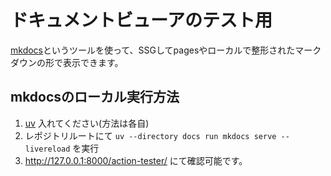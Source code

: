 # ドキュメントビューアのテスト用
[mkdocs](https://www.mkdocs.org/)というツールを使って、SSGしてpagesやローカルで整形されたマークダウンの形で表示できます。

## mkdocsのローカル実行方法
1. [uv](https://github.com/astral-sh/uv) 入れてください(方法は各自)
2. レポジトリルートにて `uv --directory docs run mkdocs serve --livereload` を実行
3. http://127.0.0.1:8000/action-tester/ にて確認可能です。
